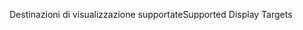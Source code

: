 <span data-ttu-id="cc523-101">Destinazioni di visualizzazione supportate</span><span class="sxs-lookup"><span data-stu-id="cc523-101">Supported Display Targets</span></span>
